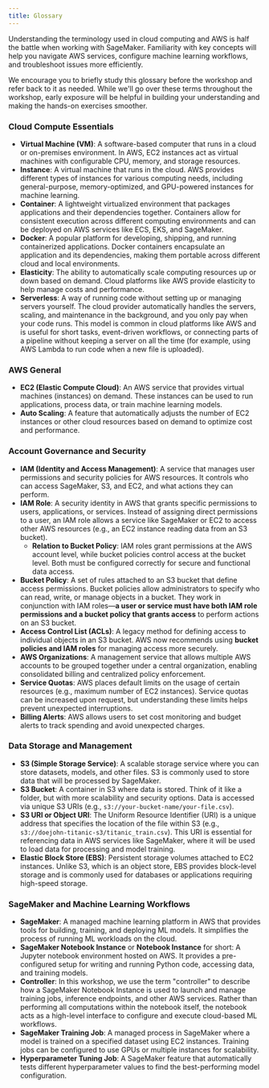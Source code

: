 ```yaml
---
title: Glossary
---
```


Understanding the terminology used in cloud computing and AWS is half the battle when working with SageMaker. Familiarity with key concepts will help you navigate AWS services, configure machine learning workflows, and troubleshoot issues more efficiently.  

We encourage you to briefly study this glossary before the workshop and refer back to it as needed. While we'll go over these terms throughout the workshop, early exposure will be helpful in building your understanding and making the hands-on exercises smoother.  

### Cloud Compute Essentials  

* **Virtual Machine (VM)**: A software-based computer that runs in a cloud or on-premises environment. In AWS, EC2 instances act as virtual machines with configurable CPU, memory, and storage resources.  
* **Instance**: A virtual machine that runs in the cloud. AWS provides different types of instances for various computing needs, including general-purpose, memory-optimized, and GPU-powered instances for machine learning.  
* **Container**: A lightweight virtualized environment that packages applications and their dependencies together. Containers allow for consistent execution across different computing environments and can be deployed on AWS services like ECS, EKS, and SageMaker.  
* **Docker**: A popular platform for developing, shipping, and running containerized applications. Docker containers encapsulate an application and its dependencies, making them portable across different cloud and local environments.  
* **Elasticity**: The ability to automatically scale computing resources up or down based on demand. Cloud platforms like AWS provide elasticity to help manage costs and performance.
* **Serverless**: A way of running code without setting up or managing servers yourself. The cloud provider automatically handles the servers, scaling, and maintenance in the background, and you only pay when your code runs. This model is common in cloud platforms like AWS and is useful for short tasks, event-driven workflows, or connecting parts of a pipeline without keeping a server on all the time (for example, using AWS Lambda to run code when a new file is uploaded).


### AWS General  

* **EC2 (Elastic Compute Cloud)**: An AWS service that provides virtual machines (instances) on demand. These instances can be used to run applications, process data, or train machine learning models.  
* **Auto Scaling**: A feature that automatically adjusts the number of EC2 instances or other cloud resources based on demand to optimize cost and performance.  

### Account Governance and Security  

* **IAM (Identity and Access Management)**: A service that manages user permissions and security policies for AWS resources. It controls who can access SageMaker, S3, and EC2, and what actions they can perform.  
* **IAM Role**: A security identity in AWS that grants specific permissions to users, applications, or services. Instead of assigning direct permissions to a user, an IAM role allows a service like SageMaker or EC2 to access other AWS resources (e.g., an EC2 instance reading data from an S3 bucket).  
  - **Relation to Bucket Policy**: IAM roles grant permissions at the AWS account level, while bucket policies control access at the bucket level. Both must be configured correctly for secure and functional data access.  
* **Bucket Policy**: A set of rules attached to an S3 bucket that define access permissions. Bucket policies allow administrators to specify who can read, write, or manage objects in a bucket. They work in conjunction with IAM roles—**a user or service must have both IAM role permissions and a bucket policy that grants access** to perform actions on an S3 bucket.  
* **Access Control List (ACLs)**: A legacy method for defining access to individual objects in an S3 bucket. AWS now recommends using **bucket policies and IAM roles** for managing access more securely.  
* **AWS Organizations**: A management service that allows multiple AWS accounts to be grouped together under a central organization, enabling consolidated billing and centralized policy enforcement.  
* **Service Quotas**: AWS places default limits on the usage of certain resources (e.g., maximum number of EC2 instances). Service quotas can be increased upon request, but understanding these limits helps prevent unexpected interruptions.  
* **Billing Alerts**: AWS allows users to set cost monitoring and budget alerts to track spending and avoid unexpected charges.  

### Data Storage and Management  

* **S3 (Simple Storage Service)**: A scalable storage service where you can store datasets, models, and other files. S3 is commonly used to store data that will be processed by SageMaker.  
* **S3 Bucket**: A container in S3 where data is stored. Think of it like a folder, but with more scalability and security options. Data is accessed via unique S3 URIs (e.g., `s3://your-bucket-name/your-file.csv`).  
*  **S3 URI or Object URI**: The Uniform Resource Identifier (URI) is a unique address that specifies the location of the file within S3 (e.g., `s3://doejohn-titanic-s3/titanic_train.csv`). This URI is essential for referencing data in AWS services like SageMaker, where it will be used to load data for processing and model training.
* **Elastic Block Store (EBS)**: Persistent storage volumes attached to EC2 instances. Unlike S3, which is an object store, EBS provides block-level storage and is commonly used for databases or applications requiring high-speed storage.  
  
### SageMaker and Machine Learning Workflows  

* **SageMaker**: A managed machine learning platform in AWS that provides tools for building, training, and deploying ML models. It simplifies the process of running ML workloads on the cloud.  
* **SageMaker Notebook Instance** or **Notebook Instance** for short: A Jupyter notebook environment hosted on AWS. It provides a pre-configured setup for writing and running Python code, accessing data, and training models.  
* **Controller**: In this workshop, we use the term "controller" to describe how a SageMaker Notebook Instance is used to launch and manage training jobs, inference endpoints, and other AWS services. Rather than performing all computations within the notebook itself, the notebook acts as a high-level interface to configure and execute cloud-based ML workflows.  
* **SageMaker Training Job**: A managed process in SageMaker where a model is trained on a specified dataset using EC2 instances. Training jobs can be configured to use GPUs or multiple instances for scalability. 
* **Hyperparameter Tuning Job**: A SageMaker feature that automatically tests different hyperparameter values to find the best-performing model configuration.  

